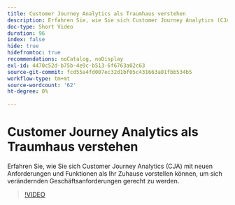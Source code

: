 ```yaml
---
title: Customer Journey Analytics als Traumhaus verstehen
description: Erfahren Sie, wie Sie sich Customer Journey Analytics (CJA) mit neuen Anforderungen und Funktionen als Ihr Zuhause vorstellen können, um sich verändernden Geschäftsanforderungen gerecht zu werden.
doc-type: Short Video
duration: 96
index: false
hide: true
hidefromtoc: true
recommendations: noCatalog, noDisplay
exl-id: 4470c52d-b75b-4e9c-b513-6f6763a02c63
source-git-commit: fcd55a4fd007ec32d1bf05c431663a01fbb534b5
workflow-type: tm+mt
source-wordcount: '62'
ht-degree: 0%

---
```


# Customer Journey Analytics als Traumhaus verstehen

Erfahren Sie, wie Sie sich Customer Journey Analytics (CJA) mit neuen Anforderungen und Funktionen als Ihr Zuhause vorstellen können, um sich verändernden Geschäftsanforderungen gerecht zu werden.

<!-- 62_S113_3442460_95_understanding-customer-journey-analytics-as-your-dream-home -->
>[!VIDEO](https://video.tv.adobe.com/v/3458327/?learn=on&enablevpops=true)
